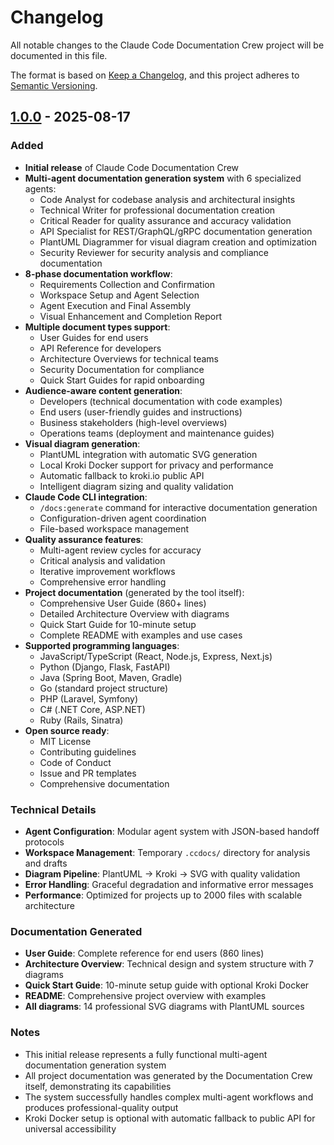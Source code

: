 # Changelog

All notable changes to the Claude Code Documentation Crew project will be documented in this file.

The format is based on [Keep a Changelog](https://keepachangelog.com/en/1.0.0/),
and this project adheres to [Semantic Versioning](https://semver.org/spec/v2.0.0.html).

## [1.0.0] - 2025-08-17

### Added
- **Initial release** of Claude Code Documentation Crew
- **Multi-agent documentation generation system** with 6 specialized agents:
  - Code Analyst for codebase analysis and architectural insights
  - Technical Writer for professional documentation creation
  - Critical Reader for quality assurance and accuracy validation
  - API Specialist for REST/GraphQL/gRPC documentation generation
  - PlantUML Diagrammer for visual diagram creation and optimization
  - Security Reviewer for security analysis and compliance documentation
- **8-phase documentation workflow**:
  - Requirements Collection and Confirmation
  - Workspace Setup and Agent Selection
  - Agent Execution and Final Assembly
  - Visual Enhancement and Completion Report
- **Multiple document types support**:
  - User Guides for end users
  - API Reference for developers
  - Architecture Overviews for technical teams
  - Security Documentation for compliance
  - Quick Start Guides for rapid onboarding
- **Audience-aware content generation**:
  - Developers (technical documentation with code examples)
  - End users (user-friendly guides and instructions)
  - Business stakeholders (high-level overviews)
  - Operations teams (deployment and maintenance guides)
- **Visual diagram generation**:
  - PlantUML integration with automatic SVG generation
  - Local Kroki Docker support for privacy and performance
  - Automatic fallback to kroki.io public API
  - Intelligent diagram sizing and quality validation
- **Claude Code CLI integration**:
  - `/docs:generate` command for interactive documentation generation
  - Configuration-driven agent coordination
  - File-based workspace management
- **Quality assurance features**:
  - Multi-agent review cycles for accuracy
  - Critical analysis and validation
  - Iterative improvement workflows
  - Comprehensive error handling
- **Project documentation** (generated by the tool itself):
  - Comprehensive User Guide (860+ lines)
  - Detailed Architecture Overview with diagrams
  - Quick Start Guide for 10-minute setup
  - Complete README with examples and use cases
- **Supported programming languages**:
  - JavaScript/TypeScript (React, Node.js, Express, Next.js)
  - Python (Django, Flask, FastAPI)
  - Java (Spring Boot, Maven, Gradle)
  - Go (standard project structure)
  - PHP (Laravel, Symfony)
  - C# (.NET Core, ASP.NET)
  - Ruby (Rails, Sinatra)
- **Open source ready**:
  - MIT License
  - Contributing guidelines
  - Code of Conduct
  - Issue and PR templates
  - Comprehensive documentation

### Technical Details
- **Agent Configuration**: Modular agent system with JSON-based handoff protocols
- **Workspace Management**: Temporary `.ccdocs/` directory for analysis and drafts
- **Diagram Pipeline**: PlantUML → Kroki → SVG with quality validation
- **Error Handling**: Graceful degradation and informative error messages
- **Performance**: Optimized for projects up to 2000 files with scalable architecture

### Documentation Generated
- **User Guide**: Complete reference for end users (860 lines)
- **Architecture Overview**: Technical design and system structure with 7 diagrams
- **Quick Start Guide**: 10-minute setup guide with optional Kroki Docker
- **README**: Comprehensive project overview with examples
- **All diagrams**: 14 professional SVG diagrams with PlantUML sources

### Notes
- This initial release represents a fully functional multi-agent documentation generation system
- All project documentation was generated by the Documentation Crew itself, demonstrating its capabilities
- The system successfully handles complex multi-agent workflows and produces professional-quality output
- Kroki Docker setup is optional with automatic fallback to public API for universal accessibility

[1.0.0]: https://github.com/your-org/claude-code-documentation-crew/releases/tag/v1.0.0